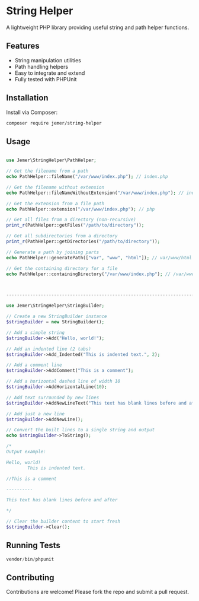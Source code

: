 # String Helper

A lightweight PHP library providing useful string and path helper functions.

## Features

- String manipulation utilities
- Path handling helpers
- Easy to integrate and extend
- Fully tested with PHPUnit

## Installation

Install via Composer:

```bash
composer require jemer/string-helper
```

## Usage

```php

use Jemer\StringHelper\PathHelper;

// Get the filename from a path
echo PathHelper::fileName("/var/www/index.php"); // index.php

// Get the filename without extension
echo PathHelper::fileNameWithoutExtension("/var/www/index.php"); // index

// Get the extension from a file path
echo PathHelper::extension("/var/www/index.php"); // php

// Get all files from a directory (non-recursive)
print_r(PathHelper::getFiles("/path/to/directory"));

// Get all subdirectories from a directory
print_r(PathHelper::getDirectories("/path/to/directory"));

// Generate a path by joining parts
echo PathHelper::generatePath(["var", "www", "html"]); // var/www/html (or platform-specific separators)

// Get the containing directory for a file
echo PathHelper::containingDirectory("/var/www/index.php"); // /var/www



-------------------------------------------------------------------------------

use Jemer\StringHelper\StringBuilder;

// Create a new StringBuilder instance
$stringBuilder = new StringBuilder();

// Add a simple string
$stringBuilder->Add("Hello, world!");

// Add an indented line (2 tabs)
$stringBuilder->Add_Indented("This is indented text.", 2);

// Add a comment line
$stringBuilder->AddComment("This is a comment");

// Add a horizontal dashed line of width 10
$stringBuilder->AddHorizontalLine(10);

// Add text surrounded by new lines
$stringBuilder->AddNewLineText("This text has blank lines before and after");

// Add just a new line
$stringBuilder->AddNewLine();

// Convert the built lines to a single string and output
echo $stringBuilder->ToString();

/*
Output example:

Hello, world!
        This is indented text.

//This is a comment

----------

This text has blank lines before and after

*/

// Clear the builder content to start fresh
$stringBuilder->Clear();


```


## Running Tests
```php
vendor/bin/phpunit
```

## Contributing
Contributions are welcome! Please fork the repo and submit a pull request.
